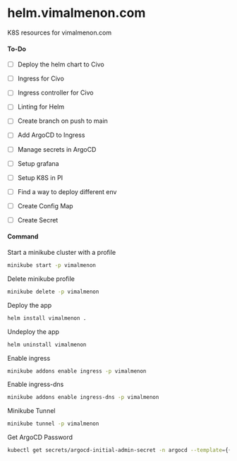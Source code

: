 # helm.vimalmenon.com
K8S resources for vimalmenon.com


#### To-Do
- [ ] Deploy the helm chart to Civo
- [ ] Ingress for Civo
- [ ] Ingress controller for Civo
- [ ] Linting for Helm
- [ ] Create branch on push to main
- [ ] Add ArgoCD to Ingress
- [ ] Manage secrets in ArgoCD
- [ ] Setup grafana
- [ ] Setup K8S in PI
- [ ] Find a way to deploy different env
- [ ] Create Config Map
- [ ] Create Secret


#### Command
Start a minikube cluster with a profile
```sh
minikube start -p vimalmenon
```
Delete minikube profile
```sh
minikube delete -p vimalmenon
```
Deploy the app
```sh
helm install vimalmenon .
```
Undeploy the app
```sh
helm uninstall vimalmenon
```
Enable ingress
```sh
minikube addons enable ingress -p vimalmenon
```
Enable ingress-dns
```sh
minikube addons enable ingress-dns -p vimalmenon
```
Minikube Tunnel
```sh
minikube tunnel -p vimalmenon
```
Get ArgoCD Password
```sh
kubectl get secrets/argocd-initial-admin-secret -n argocd --template={{.data.password}}| base64 -d | pbcopy
```
